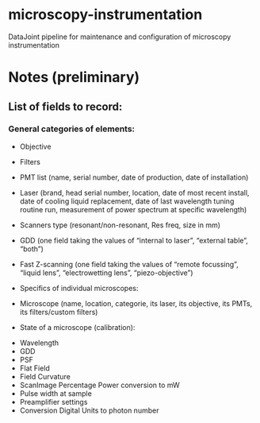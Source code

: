 # microscopy-instrumentation
DataJoint pipeline for maintenance and configuration of microscopy instrumentation


# Notes (preliminary)

## List of fields to record:

### General categories of elements:

* Objective
* Filters
* PMT list (name, serial number, date of production, date of installation)
* Laser (brand, head serial number, location, date of most recent install, date of cooling liquid replacement, date of last wavelength tuning routine run, measurement of power spectrum at specific wavelength)
* Scanners type (resonant/non-resonant, Res freq, size in mm)
* GDD (one field taking the values of “internal to laser”, “external table”, “both”)
* Fast Z-scanning (one field taking the values of “remote focussing”, “liquid lens”, “electrowetting lens”, “piezo-objective”)


* Specifics of individual microscopes:

* Microscope (name, location, categorie, its laser, its objective, its PMTs, its filters/custom filters)


* State of a microscope (calibration):

- Wavelength
- GDD
- PSF
- Flat Field
- Field Curvature
- ScanImage Percentage Power conversion to mW
- Pulse width at sample
- Preamplifier settings
- Conversion Digital Units to photon number

